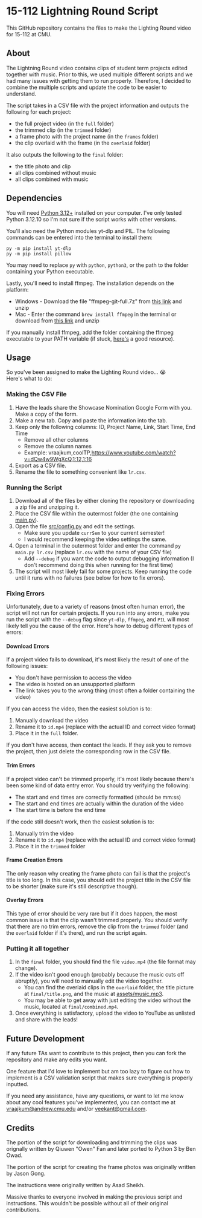 # 15-112 Lightning Round Script
This GitHub repository contains the files to make the Lighting Round video for 15-112 at CMU.

## About
The Lightning Round video contains clips of student term projects edited together with music.
Prior to this, we used multiple different scripts and we had many issues with getting them to run properly.
Therefore, I decided to combine the multiple scripts and update the code to be easier to understand.

The script takes in a CSV file with the project information and outputs the following for each project:
- the full project video (in the `full` folder)
- the trimmed clip (in the `trimmed` folder)
- a frame photo with the project name (in the `frames` folder)
- the clip overlaid with the frame (in the `overlaid` folder)

It also outputs the following to the `final` folder:
- the title photo and clip
- all clips combined without music
- all clips combined with music

## Dependencies
You will need [Python 3.12+](https://www.python.org/downloads/) installed on your computer.
I've only tested Python 3.12.10 so I'm not sure if the script works with other versions.

You'll also need the Python modules yt-dlp and PIL.
The following commands can be entered into the terminal to install them:
```
py -m pip install yt-dlp
py -m pip install pillow
```
You may need to replace `py` with `python`, `python3`, or the path to the folder containing your Python executable.

Lastly, you'll need to install ffmpeg.
The installation depends on the platform:
- Windows - Download the file "ffmpeg-git-full.7z" from [this link](https://www.gyan.dev/ffmpeg/builds/) and unzip
- Mac - Enter the command `brew install ffmpeg` in the terminal or download from [this link](https://evermeet.cx/ffmpeg/) and unzip

If you manually install ffmpeg, add the folder containing the ffmpeg executable to your PATH variable (if stuck, [here's](https://www.java.com/en/download/help/path.html) a good resource).

## Usage
So you've been assigned to make the Lighting Round video... 😭  
Here's what to do:

### Making the CSV File
1. Have the leads share the Showcase Nomination Google Form with you. Make a copy of the form.
2. Make a new tab. Copy and paste the information into the tab.
3. Keep only the following columns: ID, Project Name, Link, Start Time, End Time
   - Remove all other columns
   - Remove the column names
   - Example: vraajkum,coolTP,https://www.youtube.com/watch?v=dQw4w9WgXcQ,1:12,1:16
4. Export as a CSV file.
5. Rename the file to something convenient like `lr.csv`.

### Running the Script
1. Download all of the files by either cloning the repository or downloading a zip file and unzipping it.
2. Place the CSV file within the outermost folder (the one containing [main.py](main.py)).
3. Open the file [src/config.py](src/config.py) and edit the settings.
   - Make sure you update `currSem` to your current semester!
   - I would recommend keeping the video settings the same.
5. Open a terminal in the outermost folder and enter the command `py main.py lr.csv` (replace `lr.csv` with the name of your CSV file)
   - Add `--debug` if you want the code to output debugging information (I don't recommend doing this when running for the first time)
6. The script will most likely fail for some projects. Keep running the code until it runs with no failures (see below for how to fix errors).

### Fixing Errors
Unfortunately, due to a variety of reasons (most often human error), the script will not run for certain projects.
If you run into any errors, make you run the script with the `--debug` flag since `yt-dlp`, `ffmpeg`, and `PIL` will most likely tell you the cause of the error. 
Here's how to debug different types of errors:

#### Download Errors
If a project video fails to download, it's most likely the result of one of the following issues:
- You don't have permission to access the video
- The video is hosted on an unsupported platform
- The link takes you to the wrong thing (most often a folder containing the video)

If you can access the video, then the easiest solution is to:
1. Manually download the video
2. Rename it to `id.mp4` (replace with the actual ID and correct video format)
3. Place it in the `full` folder.

If you don't have access, then contact the leads.
If they ask you to remove the project, then just delete the corresponding row in the CSV file.

#### Trim Errors
If a project video can't be trimmed properly, it's most likely because there's been some kind of data entry error.
You should try verifying the following:
- The start and end times are correctly formatted (should be mm:ss)
- The start and end times are actually within the duration of the video
- The start time is before the end time

If the code still doesn't work, then the easiest solution is to: 
1. Manually trim the video
2. Rename it to `id.mp4` (replace with the actual ID and correct video format)
3. Place it in the `trimmed` folder

#### Frame Creation Errors
The only reason why creating the frame photo can fail is that the project's title is too long.
In this case, you should edit the project title in the CSV file to be shorter (make sure it's still descriptive though).

#### Overlay Errors
This type of error should be very rare but if it does happen, the most common issue is that the clip wasn't trimmed properly.
You should verify that there are no trim errors, remove the clip from the `trimmed` folder (and the `overlaid` folder if it's there), and run the script again.

### Putting it all together
1. In the `final` folder, you should find the file `video.mp4` (the file format may change).
2. If the video isn't good enough (probably because the music cuts off abruptly), you will need to manually edit the video together.
   - You can find the overlaid clips in the `overlaid` folder, the title picture at `final/title.png`, and the music at [assets/music.mp3](assets/music.mp3).
   - You may be able to get away with just editing the video without the music, located at `final/combined.mp4`.
3. Once everything is satisfactory, upload the video to YouTube as unlisted and share with the leads!

## Future Development
If any future TAs want to contribute to this project, then you can fork the repository and make any edits you want.

One feature that I'd love to implement but am too lazy to figure out how to implement is a CSV validation script that makes sure everything is properly inputted.

If you need any assistance, have any questions, or want to let me know about any cool features you've implemented, you can contact me at vraajkum@andrew.cmu.edu and/or veekant@gmail.com.

## Credits
The portion of the script for downloading and trimming the clips was orignally written by Qiuwen "Owen" Fan and later ported to Python 3 by Ben Owad.

The portion of the script for creating the frame photos was originally written by Jason Gong.

The instructions were originally written by Asad Sheikh.

Massive thanks to everyone involved in making the previous script and instructions. 
This wouldn't be possible without all of their original contributions.
